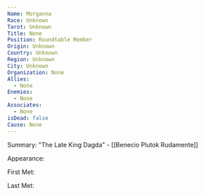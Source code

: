 ```yaml
---
Name: Morganna
Race: Unknown
Tarot: Unknown
Title: None
Position: Roundtable Member
Origin: Unknown
Country: Unknown
Region: Unknown
City: Unknown
Organization: None
Allies:
  - None
Enemies:
  - None
Associates:
  - None
isDead: false
Cause: None
---
```

Summary:
"The Late King Dagda" - [[Benecio Plutok Rudamente]]

Appearance: 

First Met: 

Last Met: 


